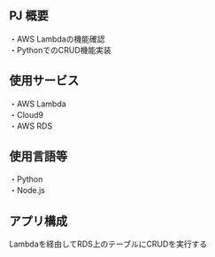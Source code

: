 ## PJ 概要
・AWS Lambdaの機能確認<br />
・PythonでのCRUD機能実装
## 使用サービス
・AWS Lambda<br />
・Cloud9<br />
・AWS RDS
## 使用言語等
・Python<br />
・Node.js
## アプリ構成
Lambdaを経由してRDS上のテーブルにCRUDを実行する
